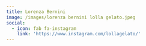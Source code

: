 ```yaml
---
title: Lorenza Bernini
image: /images/lorenza bernini lolla gelato.jpeg
social:
  - icon: fab fa-instagram
    link: 'https://www.instagram.com/lollagelato/'
---
```


